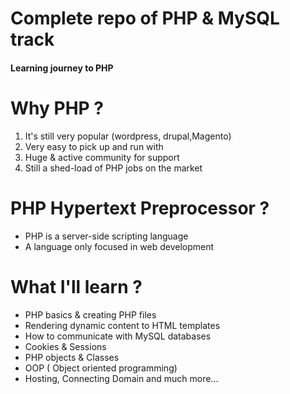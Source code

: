 # Complete repo of PHP & MySQL track

#### Learning journey to PHP

# Why PHP ?

1. It's still very popular (wordpress, drupal,Magento)
2. Very easy to pick up and run with
3. Huge & active community for support
4. Still a shed-load of PHP jobs on the market

# PHP Hypertext Preprocessor ?

- PHP is a server-side scripting language
- A language only focused in web development

# What I'll learn ?

- PHP basics & creating PHP files
- Rendering dynamic content to HTML templates
- How to communicate with MySQL databases
- Cookies & Sessions
- PHP objects & Classes
- OOP ( Object oriented programming)
- Hosting, Connecting Domain and much more...
